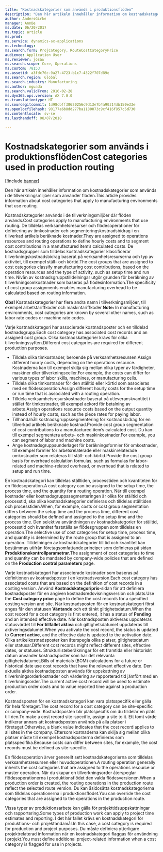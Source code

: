 ```yaml
---
title: "Kostnadskategorier som används i produktionsflöden"
description: "Den här artikeln innehåller information om kostnadskategorier som används i de tillverkningsmiljöer som använder flöden."
author: AndersGirke
manager: AnnBe
ms.date: 06/20/2017
ms.topic: article
ms.prod: 
ms.service: dynamics-ax-applications
ms.technology: 
ms.search.form: ProjCategory, RouteCostCategoryPrice
audience: Application User
ms.reviewer: josaw
ms.search.scope: Core, Operations
ms.custom: 78153
ms.assetid: a3fdc76c-0a27-4723-b1c7-4322f707d89e
ms.search.region: Global
ms.search.industry: Manufacturing
ms.author: mguada
ms.search.validFrom: 2016-02-28
ms.dyn365.ops.version: AX 7.0.0
ms.translationtype: HT
ms.sourcegitcommit: 1d98cbff30620256c9d13e7b4a90314db150e33e
ms.openlocfilehash: 90177a6b8dd277ba1180073c9cf416f857c5d730
ms.contentlocale: sv-se
ms.lasthandoff: 08/07/2018

---
```


# <a name="cost-categories-used-in-production-routing"></a><span data-ttu-id="132ad-103">Kostnadskategorier som används i produktionsflöden</span><span class="sxs-lookup"><span data-stu-id="132ad-103">Cost categories used in production routing</span></span>

[!include [banner](../includes/banner.md)]

<span data-ttu-id="132ad-104">Den här artikeln innehåller information om kostnadskategorier som används i de tillverkningsmiljöer som använder flöden.</span><span class="sxs-lookup"><span data-stu-id="132ad-104">This article provides information about cost categories that apply to manufacturing environments that use routing.</span></span>

<span data-ttu-id="132ad-105">Kostnadskategorier används i de tillverkningsmiljöer där flöden används.</span><span class="sxs-lookup"><span data-stu-id="132ad-105">Cost categories apply to manufacturing environments that use routing.</span></span> <span data-ttu-id="132ad-106">De tilldelas verksamhetsresurser och flödesoperationer för definiering av timkostnader och segmenteringskostnadsbidrag i en tillverkad artikels beräknade kostnader.</span><span class="sxs-lookup"><span data-stu-id="132ad-106">They are assigned to operations resources and routing operations to define hourly costs and to segment cost contributions in a manufactured item’s calculated costs.</span></span> <span data-ttu-id="132ad-107">De kostnadsgrupper som tilldelas kostnadskategorier klassificerar tillverkningskostnadsbidrag baserat på verksamhetsresurserna och typ av aktivitet, till exempel ställ- och körtid.</span><span class="sxs-lookup"><span data-stu-id="132ad-107">The cost groups that are assigned to cost categories classify manufacturing cost contributions, based on the operation resources and the type of activity, such as setup time and run time.</span></span> <span data-ttu-id="132ad-108">Nivån av kostnadsgruppstilldelningar utgör grunden för beräkning av tillverkningsomkostnader som baseras på flödesinformation.</span><span class="sxs-lookup"><span data-stu-id="132ad-108">The specificity of cost group assignments enables manufacturing overhead to be calculated based on routing information.</span></span> 

<span data-ttu-id="132ad-109">**Obs!** Kostnadskategorier har flera andra namn i tillverkningsmiljöer, till exempel arbetstariffkoder och maskintariffkoder.</span><span class="sxs-lookup"><span data-stu-id="132ad-109">**Note:** In manufacturing environments, cost categories are known by several other names, such as labor rate codes or machine rate codes.</span></span> 

<span data-ttu-id="132ad-110">Varje kostnadskategori har associerade kostnadsposter och en tilldelad kostnadsgrupp.</span><span class="sxs-lookup"><span data-stu-id="132ad-110">Each cost category has associated cost records and an assigned cost group.</span></span> <span data-ttu-id="132ad-111">Olika kostnadskategorier krävs för olika tillverkningssyften.</span><span class="sxs-lookup"><span data-stu-id="132ad-111">Different cost categories are required for different production purposes.</span></span>

-   <span data-ttu-id="132ad-112">Tilldela olika timkostnader, beroende på verksamhetsresursen.</span><span class="sxs-lookup"><span data-stu-id="132ad-112">Assign different hourly costs, depending on the operations resource.</span></span> <span data-ttu-id="132ad-113">Kostnaderna kan till exempel skilja sig mellan olika typer av färdigheter, maskiner eller tillverkningsceller.</span><span class="sxs-lookup"><span data-stu-id="132ad-113">For example, the costs can differ for various types of labor skills, machines, or manufacturing cells.</span></span>
-   <span data-ttu-id="132ad-114">Tilldela olika timkostnader för den ställtid eller körtid som associeras med en flödesoperation.</span><span class="sxs-lookup"><span data-stu-id="132ad-114">Assign different hourly costs for the setup time or run time that is associated with a routing operation.</span></span>
-   <span data-ttu-id="132ad-115">Tilldela verksamhetsresurskostnader baserat på utleveranskvantitet i stället för timkostnader, till exempel ackord för betalning av arbete.</span><span class="sxs-lookup"><span data-stu-id="132ad-115">Assign operations resource costs based on the output quantity instead of hourly costs, such as the piece rates for paying labor.</span></span>
-   <span data-ttu-id="132ad-116">Tillhandahåll kostnadsgruppssegmentering för kostnadsbidrag för en tillverkad artikels beräknade kostnad.</span><span class="sxs-lookup"><span data-stu-id="132ad-116">Provide cost group segmentation of cost contributions to a manufactured item’s calculated cost.</span></span> <span data-ttu-id="132ad-117">Du kan till exempel segmentera arbets- och maskinkostnader.</span><span class="sxs-lookup"><span data-stu-id="132ad-117">For example, you can segment of labor and machine costs.</span></span>
-   <span data-ttu-id="132ad-118">Ange kostnadsgruppsunderlaget för beräkningsformler för omkostnader, till exempel formler för arbetsrelaterade eller maskinrelaterade omkostnader som relateras till ställ- och körtid.</span><span class="sxs-lookup"><span data-stu-id="132ad-118">Provide the cost group basis for overhead calculation formulas, such as formulas for labor-related and machine-related overhead, or overhead that is related to setup and run time.</span></span>

<span data-ttu-id="132ad-119">En kostnadskategori kan tilldelas ställtiden, processtiden och kvantiteten för en flödesoperation.</span><span class="sxs-lookup"><span data-stu-id="132ad-119">A cost category can be assigned to the setup time, the process time, and the quantity for a routing operation.</span></span> <span data-ttu-id="132ad-120">När till exempel kostnader eller kostnadsgruppssegmenteringen är olika för ställtid och processtid, ska olika kostnadskategorier definieras och tilldelas ställtiden och processtiden.</span><span class="sxs-lookup"><span data-stu-id="132ad-120">When, for example, costs or cost group segmentation differs between the setup time and the process time, different cost categories should be defined and assigned to the setup time and the process time.</span></span> <span data-ttu-id="132ad-121">Den selektiva användningen av kostnadskategorier för ställtid, processtid och kvantitet fastställs av flödesgruppen som tilldelas en operation.</span><span class="sxs-lookup"><span data-stu-id="132ad-121">The selective use of cost categories for setup time, process time, and quantity is determined by the route group that is assigned to an operation.</span></span> <span data-ttu-id="132ad-122">Tilldelningen av kostnadskategorier till tid och kvantitet kan bestämmas utifrån företagsomfattande principer som definieras på sidan **Produktionskontrollparametrar**.</span><span class="sxs-lookup"><span data-stu-id="132ad-122">The assignment of cost categories to time and quantity can be mandated by company-wide policies that are defined on the **Production control parameters** page.</span></span> 

<span data-ttu-id="132ad-123">Varje kostnadskategori har associerade kostnader som baseras på definitionen av kostnadsposter i en kostnadsversion.</span><span class="sxs-lookup"><span data-stu-id="132ad-123">Each cost category has associated costs that are based on the definition of cost records in a costing version.</span></span> <span data-ttu-id="132ad-124">Använd **Kostnadskategoripris**-sidan för att definiera kostnadsposter för en angiven kostnadsredovisningsversion och plats.</span><span class="sxs-lookup"><span data-stu-id="132ad-124">Use the **Cost category price** page to define the cost records for a specified costing version and site.</span></span> <span data-ttu-id="132ad-125">När kostnadsposten för en kostnadskategori först anges får den statusen **Väntande** och ett tänkt giltighetsdatum.</span><span class="sxs-lookup"><span data-stu-id="132ad-125">When the cost record for a cost category is first entered, it has a status of **Pending** and an intended effective date.</span></span> <span data-ttu-id="132ad-126">När kostnadsposten aktiveras uppdateras statusvärdet till **För tillfället aktiva** och giltighetsdatumet uppdateras till aktiveringsdatumet.</span><span class="sxs-lookup"><span data-stu-id="132ad-126">When you activate the cost record, the status is updated to **Current active**, and the effective date is updated to the activation date.</span></span> <span data-ttu-id="132ad-127">Olika artikelkostnadsposter kan återspegla olika platser, giltighetsdatum eller statusar.</span><span class="sxs-lookup"><span data-stu-id="132ad-127">Different cost records might reflect different sites, effective dates, or statuses.</span></span> <span data-ttu-id="132ad-128">Strukturlisteberäkningar för ett framtida eller historiskt datum använder kostnadsposter som har det relevanta giltighetsdatumet.</span><span class="sxs-lookup"><span data-stu-id="132ad-128">Bills of materials (BOM) calculations for a future or historical date use cost records that have the relevant effective date.</span></span> <span data-ttu-id="132ad-129">Den aktuella aktiva kostnadsposten används för uppskattning av tillverkningsorderkostnader och värdering av rapporterad tid jämfört med en tillverkningsorder.</span><span class="sxs-lookup"><span data-stu-id="132ad-129">The current active cost record will be used to estimate production order costs and to value reported time against a production order.</span></span> 

<span data-ttu-id="132ad-130">Kostnadsposten för en kostnadskategori kan vara platsspecifik eller gälla för hela företaget.</span><span class="sxs-lookup"><span data-stu-id="132ad-130">The cost record for a cost category can be site-specific or company-wide.</span></span> <span data-ttu-id="132ad-131">Kostnadsposten blir platsspecifik om du tilldelar en plats till den.</span><span class="sxs-lookup"><span data-stu-id="132ad-131">To make a cost record site-specific, assign a site to it.</span></span> <span data-ttu-id="132ad-132">Ett tomt värde indikerar annars att kostnadsposten används på alla platser i företaget.</span><span class="sxs-lookup"><span data-stu-id="132ad-132">Otherwise, a blank value indicates that the cost record applies to all sites in the company.</span></span> <span data-ttu-id="132ad-133">Eftersom kostnaderna kan skilja sig mellan olika platser måste till exempel kostnadsposterna definieras som platsspecifika.</span><span class="sxs-lookup"><span data-stu-id="132ad-133">Because costs can differ between sites, for example, the cost records must be defined as site-specific.</span></span> 

<span data-ttu-id="132ad-134">En flödesoperation ärver generellt sett kostnadskategorierna som tilldelas verksamhetsresursen eller huvudoperationen.</span><span class="sxs-lookup"><span data-stu-id="132ad-134">A routing operation generally inherits the cost categories that are assigned to the operations resource or master operation.</span></span> <span data-ttu-id="132ad-135">När du skapar en tillverkningsorder återspeglar flödesoperationerna i produktionsflödet den valda flödesversionen.</span><span class="sxs-lookup"><span data-stu-id="132ad-135">When a production order is created, the routing operations in the production route reflect the selected route version.</span></span> <span data-ttu-id="132ad-136">Du kan åsidosätta kostnadskategorierna som tilldelas operationerna i produktionsflödet.</span><span class="sxs-lookup"><span data-stu-id="132ad-136">You can override the cost categories that are assigned to the operations in the production route.</span></span> 

<span data-ttu-id="132ad-137">Vissa typer av produktionsarbete kan gälla för projekttidsuppskattningar och rapportering.</span><span class="sxs-lookup"><span data-stu-id="132ad-137">Some types of production work can apply to project time estimates and reporting.</span></span> <span data-ttu-id="132ad-138">I det här fallet krävs en kostnadskategori för produktions- och projektandamål.</span><span class="sxs-lookup"><span data-stu-id="132ad-138">In this case, a cost category is required for production and project purposes.</span></span> <span data-ttu-id="132ad-139">Du måste definiera ytterligare projektrelaterad information när en kostnadskategori flaggas för användning i projekt.</span><span class="sxs-lookup"><span data-stu-id="132ad-139">You must define additional project-related information when a cost category is flagged for use in projects.</span></span>




